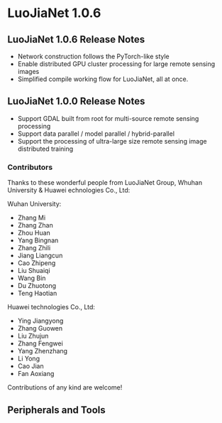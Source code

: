 # LuoJiaNet 1.0.6

## LuoJiaNet 1.0.6 Release Notes

- Network construction follows the PyTorch-like style
- Enable distributed GPU cluster processing for large remote sensing images 
- Simplified compile working flow for LuoJiaNet, all at once.


## LuoJiaNet 1.0.0 Release Notes

- Support GDAL built from root for multi-source remote sensing processing
- Support data parallel / model parallel / hybrid-parallel 
- Support the processing of ultra-large size remote sensing image distributed training

### Contributors

Thanks to these wonderful people from LuoJiaNet Group, Whuhan University & Huawei echnologies Co., Ltd:

Wuhan University: 
- Zhang Mi
- Zhang Zhan
- Zhou Huan
- Yang Bingnan
- Zhang Zhili
- Jiang Liangcun
- Cao Zhipeng
- Liu Shuaiqi
- Wang Bin
- Du Zhuotong
- Teng Haotian

Huawei technologies Co., Ltd:
- Ying Jiangyong
- Zhang Guowen
- Liu Zhujun
- Zhang Fengwei
- Yang Zhenzhang
- Li Yong
- Cao Jian
- Fan Aoxiang

Contributions of any kind are welcome!


## Peripherals and Tools

